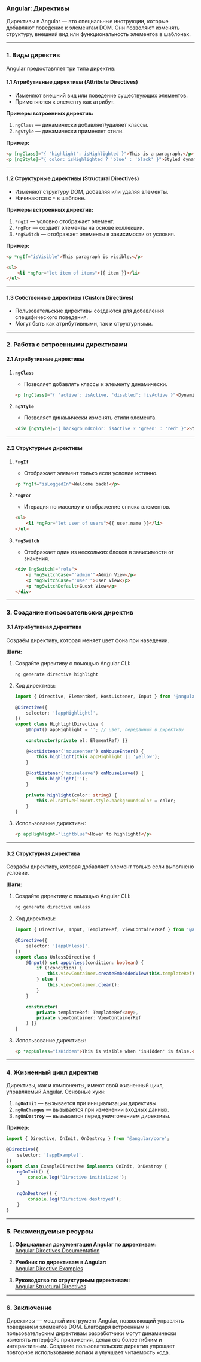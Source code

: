 ### **Angular: Директивы**

Директивы в Angular — это специальные инструкции, которые добавляют поведение к элементам DOM. Они позволяют изменять структуру, внешний вид или функциональность элементов в шаблонах.

---

### **1. Виды директив**

Angular предоставляет три типа директив:

#### **1.1 Атрибутивные директивы (Attribute Directives)**
- Изменяют внешний вид или поведение существующих элементов.
- Применяются к элементу как атрибут.

**Примеры встроенных директив:**
1. `ngClass` — динамически добавляет/удаляет классы.
2. `ngStyle` — динамически применяет стили.

**Пример:**
```html
<p [ngClass]="{ 'highlight': isHighlighted }">This is a paragraph.</p>
<p [ngStyle]="{ color: isHighlighted ? 'blue' : 'black' }">Styled dynamically</p>
```

---

#### **1.2 Структурные директивы (Structural Directives)**
- Изменяют структуру DOM, добавляя или удаляя элементы.
- Начинаются с `*` в шаблоне.

**Примеры встроенных директив:**
1. `*ngIf` — условно отображает элемент.
2. `*ngFor` — создаёт элементы на основе коллекции.
3. `*ngSwitch` — отображает элементы в зависимости от условия.

**Пример:**
```html
<p *ngIf="isVisible">This paragraph is visible.</p>

<ul>
    <li *ngFor="let item of items">{{ item }}</li>
</ul>
```

---

#### **1.3 Собственные директивы (Custom Directives)**
- Пользовательские директивы создаются для добавления специфического поведения.
- Могут быть как атрибутивными, так и структурными.

---

### **2. Работа с встроенными директивами**

#### **2.1 Атрибутивные директивы**

1. **`ngClass`**
   - Позволяет добавлять классы к элементу динамически.
   ```html
   <p [ngClass]="{ 'active': isActive, 'disabled': !isActive }">Dynamic Classes</p>
   ```

2. **`ngStyle`**
   - Позволяет динамически изменять стили элемента.
   ```html
   <div [ngStyle]="{ backgroundColor: isActive ? 'green' : 'red' }">Styled Div</div>
   ```

---

#### **2.2 Структурные директивы**

1. **`*ngIf`**
   - Отображает элемент только если условие истинно.
   ```html
   <p *ngIf="isLoggedIn">Welcome back!</p>
   ```

2. **`*ngFor`**
   - Итерация по массиву и отображение списка элементов.
   ```html
   <ul>
       <li *ngFor="let user of users">{{ user.name }}</li>
   </ul>
   ```

3. **`*ngSwitch`**
   - Отображает один из нескольких блоков в зависимости от значения.
   ```html
   <div [ngSwitch]="role">
       <p *ngSwitchCase="'admin'">Admin View</p>
       <p *ngSwitchCase="'user'">User View</p>
       <p *ngSwitchDefault>Guest View</p>
   </div>
   ```

---

### **3. Создание пользовательских директив**

#### **3.1 Атрибутивная директива**

Создаём директиву, которая меняет цвет фона при наведении.

**Шаги:**
1. Создайте директиву с помощью Angular CLI:
   ```bash
   ng generate directive highlight
   ```

2. Код директивы:
   ```typescript
   import { Directive, ElementRef, HostListener, Input } from '@angular/core';

   @Directive({
       selector: '[appHighlight]',
   })
   export class HighlightDirective {
       @Input() appHighlight = ''; // цвет, переданный в директиву

       constructor(private el: ElementRef) {}

       @HostListener('mouseenter') onMouseEnter() {
           this.highlight(this.appHighlight || 'yellow');
       }

       @HostListener('mouseleave') onMouseLeave() {
           this.highlight('');
       }

       private highlight(color: string) {
           this.el.nativeElement.style.backgroundColor = color;
       }
   }
   ```

3. Использование директивы:
   ```html
   <p appHighlight="lightblue">Hover to highlight!</p>
   ```

---

#### **3.2 Структурная директива**

Создаём директиву, которая добавляет элемент только если выполнено условие.

**Шаги:**
1. Создайте директиву с помощью Angular CLI:
   ```bash
   ng generate directive unless
   ```

2. Код директивы:
   ```typescript
   import { Directive, Input, TemplateRef, ViewContainerRef } from '@angular/core';

   @Directive({
       selector: '[appUnless]',
   })
   export class UnlessDirective {
       @Input() set appUnless(condition: boolean) {
           if (!condition) {
               this.viewContainer.createEmbeddedView(this.templateRef);
           } else {
               this.viewContainer.clear();
           }
       }

       constructor(
           private templateRef: TemplateRef<any>,
           private viewContainer: ViewContainerRef
       ) {}
   }
   ```

3. Использование директивы:
   ```html
   <p *appUnless="isHidden">This is visible when 'isHidden' is false.</p>
   ```

---

### **4. Жизненный цикл директив**

Директивы, как и компоненты, имеют свой жизненный цикл, управляемый Angular. Основные хуки:
1. **`ngOnInit`** — вызывается при инициализации директивы.
2. **`ngOnChanges`** — вызывается при изменении входных данных.
3. **`ngOnDestroy`** — вызывается перед уничтожением директивы.

**Пример:**
```typescript
import { Directive, OnInit, OnDestroy } from '@angular/core';

@Directive({
    selector: '[appExample]',
})
export class ExampleDirective implements OnInit, OnDestroy {
    ngOnInit() {
        console.log('Directive initialized');
    }

    ngOnDestroy() {
        console.log('Directive destroyed');
    }
}
```

---

### **5. Рекомендуемые ресурсы**

1. **Официальная документация Angular по директивам:**  
   [Angular Directives Documentation](https://angular.io/guide/attribute-directives)

2. **Учебник по директивам в Angular:**  
   [Angular Directive Examples](https://angular.io/start)

3. **Руководство по структурным директивам:**  
   [Angular Structural Directives](https://angular.io/guide/structural-directives)

---

### **6. Заключение**

Директивы — мощный инструмент Angular, позволяющий управлять поведением элементов DOM. Благодаря встроенным и пользовательским директивам разработчики могут динамически изменять интерфейс приложения, делая его более гибким и интерактивным. Создание пользовательских директив упрощает повторное использование логики и улучшает читаемость кода.
